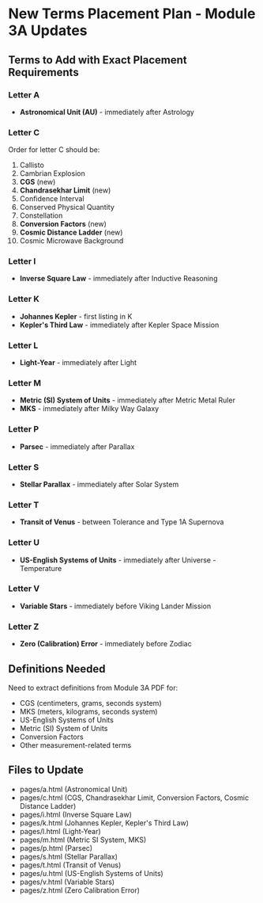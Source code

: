 # New Terms Placement Plan - Module 3A Updates

## Terms to Add with Exact Placement Requirements

### Letter A
- **Astronomical Unit (AU)** - immediately after Astrology

### Letter C
Order for letter C should be:
1. Callisto
2. Cambrian Explosion
3. **CGS** (new)
4. **Chandrasekhar Limit** (new)
5. Confidence Interval
6. Conserved Physical Quantity
7. Constellation
8. **Conversion Factors** (new)
9. **Cosmic Distance Ladder** (new)
10. Cosmic Microwave Background

### Letter I
- **Inverse Square Law** - immediately after Inductive Reasoning

### Letter K
- **Johannes Kepler** - first listing in K
- **Kepler's Third Law** - immediately after Kepler Space Mission

### Letter L
- **Light-Year** - immediately after Light

### Letter M
- **Metric (SI) System of Units** - immediately after Metric Metal Ruler
- **MKS** - immediately after Milky Way Galaxy

### Letter P
- **Parsec** - immediately after Parallax

### Letter S
- **Stellar Parallax** - immediately after Solar System

### Letter T
- **Transit of Venus** - between Tolerance and Type 1A Supernova

### Letter U
- **US-English Systems of Units** - immediately after Universe - Temperature

### Letter V
- **Variable Stars** - immediately before Viking Lander Mission

### Letter Z
- **Zero (Calibration) Error** - immediately before Zodiac

## Definitions Needed
Need to extract definitions from Module 3A PDF for:
- CGS (centimeters, grams, seconds system)
- MKS (meters, kilograms, seconds system)
- US-English Systems of Units
- Metric (SI) System of Units
- Conversion Factors
- Other measurement-related terms

## Files to Update
- pages/a.html (Astronomical Unit)
- pages/c.html (CGS, Chandrasekhar Limit, Conversion Factors, Cosmic Distance Ladder)
- pages/i.html (Inverse Square Law)
- pages/k.html (Johannes Kepler, Kepler's Third Law)
- pages/l.html (Light-Year)
- pages/m.html (Metric SI System, MKS)
- pages/p.html (Parsec)
- pages/s.html (Stellar Parallax)
- pages/t.html (Transit of Venus)
- pages/u.html (US-English Systems of Units)
- pages/v.html (Variable Stars)
- pages/z.html (Zero Calibration Error)

